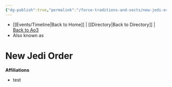 ```yaml
---
{"dg-publish":true,"permalink":"/force-traditions-and-sects/new-jedi-order/","tags":["galacticsenate","resistance","jedi","faction"],"noteIcon":"saber1"}
---
```


- [[Events/Timeline\|Back to Home]] | [[Directory\|Back to Directory]] | [Back to Ao3](https://archiveofourown.org/works/19334440/chapters/45992584)
- Also known as

# New Jedi Order


**Affiliations** 
- test
